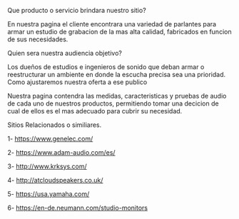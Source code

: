 Que producto o servicio brindara nuestro sitio?

En  nuestra pagina el cliente encontrara una variedad de parlantes para armar un estudio de grabacion de la mas alta calidad, fabricados en funcion de sus necesidades. 

Quien sera nuestra audiencia objetivo?

Los dueños de estudios e ingenieros de sonido que deban armar o reestructurar un ambiente en donde la escucha precisa sea una prioridad.
Como ajustaremos nuestra oferta a ese publico

Nuestra pagina contendra las medidas, caracteristicas y pruebas de audio de cada uno de nuestros productos, permitiendo tomar una decicion de cual de ellos es el mas adecuado para cubrir su necesidad.

Sitios Relacionados o similiares.

1- https://www.genelec.com/

2- https://www.adam-audio.com/es/

3- http://www.krksys.com/

4- http://atcloudspeakers.co.uk/

5- https://usa.yamaha.com/

6- https://en-de.neumann.com/studio-monitors
